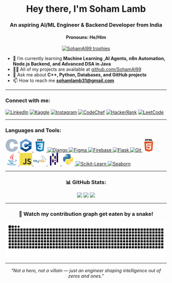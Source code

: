 <h1 align="center">Hey there, I'm Soham Lamb</h1>
<h3 align="center">An aspiring AI/ML Engineer & Backend Developer from India</h3>
<h4 align="center">Pronouns: He/Him</h4>

<p align="center">
  <a href="https://github.com/ryo-ma/github-profile-trophy">
    <img src="https://github-profile-trophy.vercel.app/?username=SohamAI99&theme=algolia&margin-w=5&margin-h=5&no-frame=true&row=1" alt="SohamAI99 trophies" />
  </a>
</p>

- 🌱 I’m currently learning **Machine Learning ,AI Agents, n8n Automation, Node.js Backend, and Advanced DSA in Java**  
- 👨‍💻 All of my projects are available at [github.com/SohamAI99](https://github.com/SohamAI99)  
- 💬 Ask me about **C++, Python, Databases, and GitHub projects**  
- 📫 How to reach me **sohamlamb31@gmail.com**

---

<h3 align="left">Connect with me:</h3>
<p align="left">
<a href="https://www.linkedin.com/in/soham-lamb-baa32b286/" target="blank"><img align="center" src="https://raw.githubusercontent.com/rahuldkjain/github-profile-readme-generator/master/src/images/icons/Social/linked-in-alt.svg" alt="LinkedIn" height="30" width="40" /></a>
<a href="https://kaggle.com/sohamlamb" target="blank"><img align="center" src="https://raw.githubusercontent.com/rahuldkjain/github-profile-readme-generator/master/src/images/icons/Social/kaggle.svg" alt="Kaggle" height="30" width="40" /></a>
<a href="https://instagram.com/im_soham.lamb" target="blank"><img align="center" src="https://raw.githubusercontent.com/rahuldkjain/github-profile-readme-generator/master/src/images/icons/Social/instagram.svg" alt="Instagram" height="30" width="40" /></a>
<a href="https://www.codechef.com/users/codee_soham99" target="_blank"><img align="center" src="https://img.icons8.com/?size=100&id=4z2zrIWYmGqx&format=png&color=FFFFFF" alt="CodeChef" height="30" width="40" /></a>
<a href="https://www.hackerrank.com/sohamlamb31" target="blank"><img align="center" src="https://raw.githubusercontent.com/rahuldkjain/github-profile-readme-generator/master/src/images/icons/Social/hackerrank.svg" alt="HackerRank" height="30" width="40" /></a>
<a href="https://leetcode.com/sohamlamb99" target="blank"><img align="center" src="https://raw.githubusercontent.com/rahuldkjain/github-profile-readme-generator/master/src/images/icons/Social/leet-code.svg" alt="LeetCode" height="30" width="40" /></a>
</p>

---

<h3 align="left">Languages and Tools:</h3>
<p align="left"> 
<a href="https://www.cprogramming.com/" target="_blank"> <img src="https://raw.githubusercontent.com/devicons/devicon/master/icons/c/c-original.svg" alt="C" width="40" height="40"/> </a> 
<a href="https://www.w3schools.com/cpp/" target="_blank"> <img src="https://raw.githubusercontent.com/devicons/devicon/master/icons/cplusplus/cplusplus-original.svg" alt="C++" width="40" height="40"/> </a> 
<a href="https://www.w3schools.com/css/" target="_blank"> <img src="https://raw.githubusercontent.com/devicons/devicon/master/icons/css3/css3-original-wordmark.svg" alt="CSS3" width="40" height="40"/> </a> 
<a href="https://www.djangoproject.com/" target="_blank"> <img src="https://cdn.worldvectorlogo.com/logos/django.svg" alt="Django" width="40" height="40"/> </a> 
<a href="https://www.figma.com/" target="_blank"> <img src="https://www.vectorlogo.zone/logos/figma/figma-icon.svg" alt="Figma" width="40" height="40"/> </a> 
<a href="https://firebase.google.com/" target="_blank"> <img src="https://www.vectorlogo.zone/logos/firebase/firebase-icon.svg" alt="Firebase" width="40" height="40"/> </a> 
<a href="https://flask.palletsprojects.com/" target="_blank"><img src="https://img.icons8.com/?size=100&id=MHcMYTljfKOr&format=png&color=ffffff" alt="Flask" width="40" height="40"/>
</a><a href="https://git-scm.com/" target="_blank"> <img src="https://www.vectorlogo.zone/logos/git-scm/git-scm-icon.svg" alt="Git" width="40" height="40"/> </a> 
<a href="https://www.w3.org/html/" target="_blank"> <img src="https://raw.githubusercontent.com/devicons/devicon/master/icons/html5/html5-original-wordmark.svg" alt="HTML5" width="40" height="40"/> </a> 
<a href="https://www.java.com" target="_blank"> <img src="https://raw.githubusercontent.com/devicons/devicon/master/icons/java/java-original.svg" alt="Java" width="40" height="40"/> </a> 
<a href="https://developer.mozilla.org/en-US/docs/Web/JavaScript" target="_blank"> <img src="https://raw.githubusercontent.com/devicons/devicon/master/icons/javascript/javascript-original.svg" alt="JavaScript" width="40" height="40"/> </a> 
<a href="https://www.mysql.com/" target="_blank"> <img src="https://raw.githubusercontent.com/devicons/devicon/master/icons/mysql/mysql-original-wordmark.svg" alt="MySQL" width="40" height="40"/> </a> 
<a href="https://pandas.pydata.org/" target="_blank"> <img src="https://raw.githubusercontent.com/devicons/devicon/master/icons/pandas/pandas-original.svg" alt="Pandas" width="40" height="40"/> </a> 
<a href="https://www.python.org" target="_blank"> <img src="https://raw.githubusercontent.com/devicons/devicon/master/icons/python/python-original.svg" alt="Python" width="40" height="40"/> </a> 
<a href="https://scikit-learn.org/" target="_blank"> <img src="https://upload.wikimedia.org/wikipedia/commons/0/05/Scikit_learn_logo_small.svg" alt="Scikit-Learn" width="40" height="40"/> </a> 
<a href="https://seaborn.pydata.org/" target="_blank"> <img src="https://seaborn.pydata.org/_images/logo-mark-lightbg.svg" alt="Seaborn" width="40" height="40"/> </a> 
</p>

---

<h3 align="center">📊 GitHub Stats:</h3>
<p align="center">
  <img src="https://github-readme-stats.vercel.app/api/top-langs/?username=SohamAI99&layout=compact&theme=radical" height="150"/>
  <img src="https://github-readme-stats.vercel.app/api?username=SohamAI99&show_icons=true&theme=radical" height="150"/>
  <img src="https://streak-stats.demolab.com?user=SohamAI99&theme=radical&hide_border=true" height="150"/>
</p>


---

<h3 align="center">🐍 Watch my contribution graph get eaten by a snake!</h3>

<p align="center">
  <img src="https://raw.githubusercontent.com/SohamAI99/SohamAI99/output/github-contribution-grid-snake.svg" alt="snake animation"/>
</p>

---

<p align="center"><em>"Not a hero, not a villain — just an engineer shaping intelligence out of zeros and ones."</em></p>

